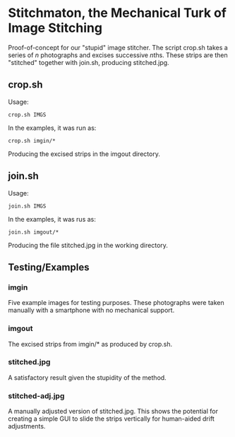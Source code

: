 Stitchmaton, the Mechanical Turk of Image Stitching
===================================================
Proof-of-concept for our "stupid" image stitcher. The script crop.sh takes a
series of *n* photographs and excises successive *n*ths. These strips are then
"stitched" together with join.sh, producing stitched.jpg.

crop.sh
-------
Usage:

	crop.sh IMGS

In the examples, it was run as:

	crop.sh imgin/*

Producing the excised strips in the imgout directory.

join.sh
-------
Usage:

	join.sh IMGS

In the examples, it was rus as:

	join.sh imgout/*

Producing the file stitched.jpg in the working directory.


Testing/Examples
----------------
### imgin
Five example images for testing purposes. These photographs were taken manually
with a smartphone with no mechanical support.

### imgout
The excised strips from imgin/\* as produced by crop.sh.

### stitched.jpg
A satisfactory result given the stupidity of the method.

### stitched-adj.jpg
A manually adjusted version of stitched.jpg. This shows the potential for
creating a simple GUI to slide the strips vertically for human-aided drift
adjustments.
